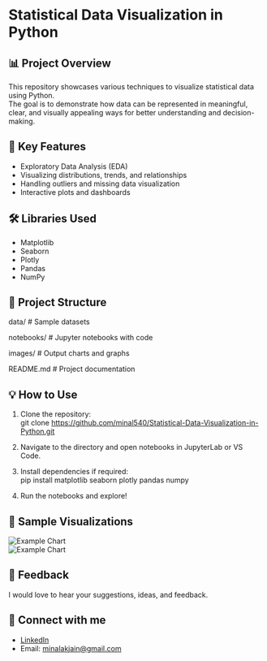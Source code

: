 # Statistical Data Visualization in Python  

## 📊 Project Overview  
This repository showcases various techniques to visualize statistical data using Python.  
The goal is to demonstrate how data can be represented in meaningful, clear, and visually appealing ways for better understanding and decision-making.  

## 🚀 Key Features  
- Exploratory Data Analysis (EDA)  
- Visualizing distributions, trends, and relationships  
- Handling outliers and missing data visualization  
- Interactive plots and dashboards  

## 🛠️ Libraries Used  
- Matplotlib  
- Seaborn  
- Plotly  
- Pandas  
- NumPy  

## 📂 Project Structure  
data/ # Sample datasets

notebooks/ # Jupyter notebooks with code

images/ # Output charts and graphs

README.md # Project documentation

## 💡 How to Use  
1. Clone the repository:  
git clone https://github.com/minal540/Statistical-Data-Visualization-in-Python.git

2. Navigate to the directory and open notebooks in JupyterLab or VS Code.  
3. Install dependencies if required:  
pip install matplotlib seaborn plotly pandas numpy

4. Run the notebooks and explore!  

## 📸 Sample Visualizations  
![Example Chart](images/sample1.png)  
![Example Chart](images/sample2.png)  

## 🙌 Feedback  
I would love to hear your suggestions, ideas, and feedback.  

## 🔗 Connect with me  
- [LinkedIn](https://www.linkedin.com/in/minal-jain-26a6101a6/)  
- Email: minalakjain@gmail.com  
